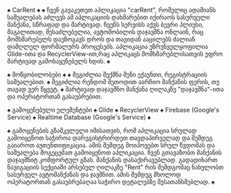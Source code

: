 ♠ CarRent ♠
♠
ჩვენ გავაკეთეთ აპლიკაცია "carRent", რომელიც ადამიანს საშუალებას აძლევს
ამ აპლიკაციის დახმარებით იქირაოს სასურველი მანქანა, სწრაფად და მარტივად.
ჩვენს სერვისს აქვს ბევრი პლიუსი, მაგალითად, შესაძლებელია, ავტომობილის 
დაჯავშნა ონლაინ, რაც მომხმარებელს დაუზოგავს დროს და თავიდან ააცილებს
ძალიან დამღლელ ფორმალურს პროცესებს.
აპლიკაცია უზრუნველყოფილია Glide-ითა და RecyclerView-ით,რაც აპლიკაცს მომხმარებლისათვის
უფრო მარტივად გამოსაყენებელს ხდის.
♠

♠ მოწყობილობები ♠
♠ შეგიძლია შექმნა შენი ექაუნთი, რეგისტრაციის საშუალებით.
♠ შეგიძლია რენდომ მეთოდით აარჩიო მანქანის ფერის, თუ თავად ვერ წყვეტ.
♠ მარტივად დაჯავშნო მანქანა ღილაკზე "დაჯავშნა"-ითა და ოპერატორთან გასაუბრებით.


♠ გამოყენებული ელემენტები
♠ Glide
♠ RecyclerView
♠ Firebase (Google's Service)
♠ Realtime Database (Google's Service)
♠

♠ გამოყენების გზამკვლელი
იმისათვის, რომ აპლიკაცია სრულად გამოიყენოთ საჭიროა დარეგისტრირდეთ თავდაპირველად და შემდეგ გაიაროთ აუთენთიფიკაცია.
ამის შემდეგ მოიპოვებთ სრულ წვდომას და საშუალება მოგეცემათ გამოიყენოთ აპლიკაცია. ჩვენ გთავაზობთ მანქანის დაჯავშნიტ კომფორტულ გზას.
მანქანის დასაქირავებლად. გადადიხართ ნავიგაციის სექციაში არსებულ ღილაკზე "Rent" რის შემდგომაც ნახულობთ სასურველ ავტომანქანას და ჯავშნით.
ამის შემდეგ მხოლოდ ოპერატორთან გასაუბრებაღაა საჭირო დეტალებზე შესათანხმებლად.
♠

